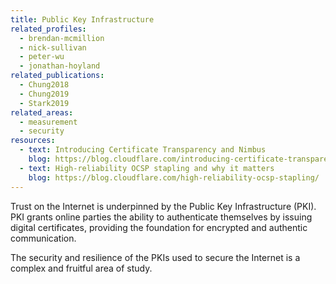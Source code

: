 ```yaml
---
title: Public Key Infrastructure
related_profiles:
  - brendan-mcmillion
  - nick-sullivan
  - peter-wu
  - jonathan-hoyland
related_publications:
  - Chung2018
  - Chung2019
  - Stark2019
related_areas:
  - measurement
  - security
resources:
  - text: Introducing Certificate Transparency and Nimbus
    blog: https://blog.cloudflare.com/introducing-certificate-transparency-and-nimbus/
  - text: High-reliability OCSP stapling and why it matters
    blog: https://blog.cloudflare.com/high-reliability-ocsp-stapling/
---
```


Trust on the Internet is underpinned by the Public Key Infrastructure (PKI). PKI grants online parties the ability to authenticate themselves by issuing digital certificates, providing the foundation for encrypted and authentic communication. 

The security and resilience of the PKIs used to secure the Internet is a complex and fruitful area of study.
